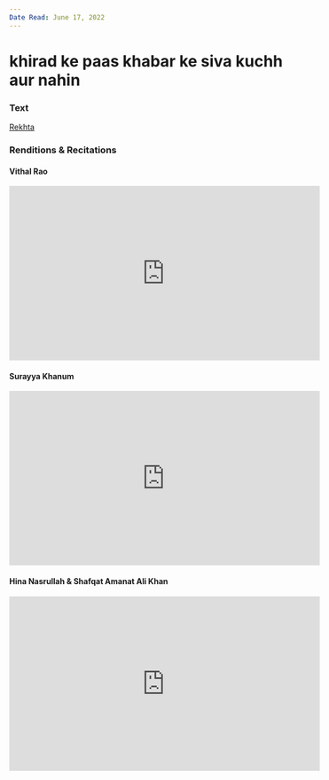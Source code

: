 ```yaml
---
Date Read: June 17, 2022
---
```


# khirad ke paas khabar ke siva kuchh aur nahin

### Text
[Rekhta](https://www.rekhta.org/ghazals/khirad-ke-paas-khabar-ke-sivaa-kuchh-aur-nahiin-allama-iqbal-ghazals?lang=ur)

### Renditions & Recitations

#### Vithal Rao

<iframe width="560" height="315" src="https://www.youtube.com/embed/pWOqzrpy8Q0" title="YouTube video player" frameborder="0" allow="accelerometer; autoplay; clipboard-write; encrypted-media; gyroscope; picture-in-picture" allowfullscreen></iframe>

#### Surayya Khanum

<iframe width="560" height="315" src="https://www.youtube.com/embed/d_7khBj-u04" title="YouTube video player" frameborder="0" allow="accelerometer; autoplay; clipboard-write; encrypted-media; gyroscope; picture-in-picture" allowfullscreen></iframe>

#### Hina Nasrullah & Shafqat Amanat Ali Khan

<iframe width="560" height="315" src="https://www.youtube.com/embed/DppGkKyCh40" title="YouTube video player" frameborder="0" allow="accelerometer; autoplay; clipboard-write; encrypted-media; gyroscope; picture-in-picture" allowfullscreen></iframe>

